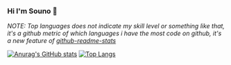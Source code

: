 ### Hi I'm Souno 👋

<!--
**souno-io/souno-io** is a ✨ _special_ ✨ repository because its `README.md` (this file) appears on your GitHub profile.

Here are some ideas to get you started:

- 🔭 I’m currently working on ...
- 🌱 I’m currently learning ...
- 👯 I’m looking to collaborate on ...
- 🤔 I’m looking for help with ...
- 💬 Ask me about ...
- 📫 How to reach me: ...
- 😄 Pronouns: ...
- ⚡ Fun fact: ...
-->

*NOTE: Top languages does not indicate my skill level or something like that, it's a github metric of which languages i have the most code on github, it's a new feature of [github-readme-stats](https://github.com/anuraghazra/github-readme-stats)*

[![Anurag's GitHub stats](https://github-readme-stats.vercel.app/api?username=souno-io)](https://github.com/anuraghazra/github-readme-stats)
[![Top Langs](https://github-readme-stats.vercel.app/api/top-langs/?username=souno-io&layout=compact)](https://github.com/anuraghazra/github-readme-stats)
